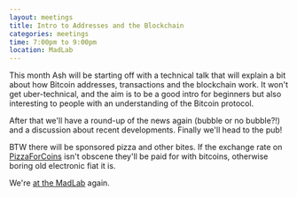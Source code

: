 ```yaml
---
layout: meetings
title: Intro to Addresses and the Blockchain
categories: meetings
time: 7:00pm to 9:00pm
location: MadLab
---
```


This month Ash will be starting off with a technical talk that will explain
a bit about how Bitcoin addresses, transactions and the blockchain work. It
won't get uber-technical, and the aim is to be a good intro for beginners
but also interesting to people with an understanding of the Bitcoin protocol.

After that we'll have a round-up of the news again (bubble or no bubble?!)
and a discussion about recent developments. Finally we'll head to the pub!

BTW there will be sponsored pizza and other bites. If the exchange rate on
[PizzaForCoins][pizzaforcoins] isn't obscene they'll be paid for with bitcoins,
otherwise boring old electronic fiat it is.

We're [at the MadLab][madlab-event] again.

[conference]: http://theconference.eu/
[madlab-event]: http://madlab.org.uk/content/bitcoin-manchester-4/
[pizzaforcoins]: http://pizzaforcoins.com/